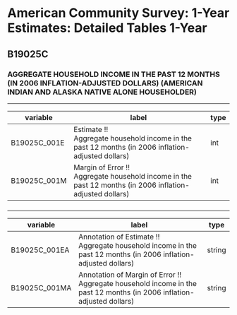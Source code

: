 # American Community Survey: 1-Year Estimates: Detailed Tables 1-Year

## B19025C

### AGGREGATE HOUSEHOLD INCOME IN THE PAST 12 MONTHS (IN 2006 INFLATION-ADJUSTED DOLLARS) (AMERICAN INDIAN AND ALASKA NATIVE ALONE HOUSEHOLDER)

___

| variable | label | type |
| ----- | ----- | ----- |
| B19025C_001E | Estimate !!<br>Aggregate household income in the past 12 months (in 2006 inflation-adjusted dollars) | int |
| B19025C_001M | Margin of Error !!<br>Aggregate household income in the past 12 months (in 2006 inflation-adjusted dollars) | int |
### 

___

| variable | label | type |
| ----- | ----- | ----- |
| B19025C_001EA | Annotation of Estimate !!<br>Aggregate household income in the past 12 months (in 2006 inflation-adjusted dollars) | string |
| B19025C_001MA | Annotation of Margin of Error !!<br>Aggregate household income in the past 12 months (in 2006 inflation-adjusted dollars) | string |

